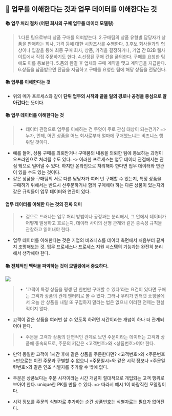 ## 📌 업무를 이해한다는 것과 업무 데이터를 이해한다는 것

#### 📚 업무 처리 절차 (어떤 회사의 구매 업무를 데이터 모델링)

> 1.다른 팀으로부터 상품 구매를 의뢰받는다. 2.구매팀의 상품 유형별 담당자가 상품을 판매하는 회사, 가격 등에 대한 시장조사를 수행한다. 3.후보 회사들과의 협상이나 입찰을 통해 최종 구매 회사, 상품, 가격을 결정하거나, 기업 간 B2B 웹사이트에서 직접 주문하기도 한다. 4.선정된 구매 건을 품의한다. 구매를 요청한 팀에도 이를 통보한다. 5.품의 완결 후 업체와 구매 계약을 맺고 계약금을 지급한다. 6.상품을 납품받으면 잔금을 지급하고 구매를 요청한 팀에 해당 상품을 전달한다.

#### 📚 업무를 이해한다는 것

- 위의 메가 프로세스와 같이 **단위 업무의 시작과 끝을 일의 경로나 공정을 중심으로 알아간다**는 뜻이다.

#### 📚 업무 데이터를 이해한다는 것

> - 데이터 관점으로 업무를 이해하는 건 무엇이 주로 관심 대상이 되는건가?
>   => 누가, 언제, 어떤 상품을 어느 회사로부터 얼마에 구매했느냐는 비즈니스 행위일 것이다.

- 예를 들어, 상품 구매를 의뢰받거나 구매품의 내용을 의뢰한 팀에 통보하는 과정이 오프라인으로 처리될 수도 있다. -> 이러한 프로세스는 업무 데이터 관점에서는 관심 밖으로 밀어낼 수 있다. 하지만 온라인으로 처리해야 한다면 업무 데이터와 연관이 있을 수도 있는 것이다.
- 같은 상품을 구매팀의 서로 다른 담당자가 여러 번 구매할 수 있는지, 특정 상품을 구매하기 위해서는 반드시 선주문하거나 함께 구매해야 하는 다른 상품이 있는지와 같은 규칙들이 업무 데이터와 연관이 있다.

#### 업무 데이터를 이해한 다는 것의 진짜 의미

> - 겉으로 드러나는 업무 처리 방법이나 공정과는 분리해서, 그 안에서 데이터가 어떻게 발생하고 흐르는지, 데이터 사이의 선행 관계와 같은 종속성 규칙을 관찰하고 읽어내야 한다.

- 업무 데이터를 이해한다는 것은 기업의 비즈니스를 데이터 측면에서 처음부터 끝까지 조명해보는 것.
  업무 프로세스나 프로세스 지원 시스템의 기능과는 완전히 분리해서 생각해야 한다.

#### 📚 전체적인 맥락을 파악하는 것이 모델링에서 중요하다.

![](https://images.velog.io/images/minj9_6/post/0ae94712-86aa-49d8-9a25-de2044105a27/image.png)

> - '고객이 특정 상품을 평생 단 한번만 구매할 수 있다'라는 요건이 있다면 구매는 고객과 상품의 관계 엔터티로 볼 수 있다. 그러나 우리가 인터넷 쇼핑몰에서 오늘 산 상품을 내일 또 구입하지 말라는 법은 없으니 이러한 전제는 현실적이지 않다.

- 고객이 같은 상품을 여러번 살 수 있도록 하려면 시간이라는 개념이 하나 더 관계되어야 한다.

> - 주문을 고객과 상품의 단편적인 관계로 보면 주문이라는 데이터는 고객과 상품에 종속되므로, 주문의 키값은 <고객번호>와 <상품번호>여야 한다.

- 만약 동일한 고객이 1시간 후에 같은 상품을 주문한다면?
  <고객번호>와 <주문번호>만으로는 이전 주문과 구별할 수 없으니 <주문일시>와 같은 시각 정보나 <주문일련번호>와 같은 인조 식별자를 추가할 수 밖에 없다.

- 주문은 상품보다는 주문 시각이라는 시간 개념이 절대적으로 개입되는 고객 행위로 보아야 한다. unique한 PK를 만들 수 있다.
  => 따라서 예시 1이 바람직한 모델링이다.
- 시각 정보를 주문의 식별자로 추가하는 순간 상품번호는 식별자로는 필요가 없어진다.
